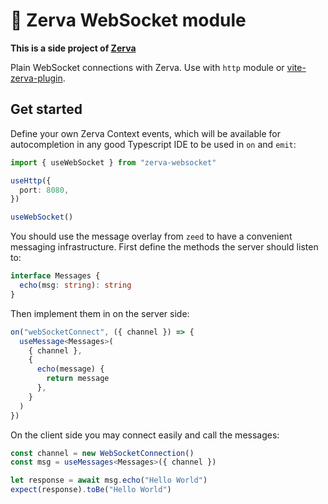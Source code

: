 # 🌱 Zerva WebSocket module

**This is a side project of [Zerva](https://github.com/holtwick/zerva)**

Plain WebSocket connections with Zerva. Use with `http` module or [vite-zerva-plugin]().

## Get started

Define your own Zerva Context events, which will be available for autocompletion in any good Typescript IDE to be used in `on` and `emit`:

```ts
import { useWebSocket } from "zerva-websocket"

useHttp({
  port: 8080,
})

useWebSocket()
```

You should use the message overlay from `zeed` to have a convenient messaging infrastructure. First define the methods the server should listen to:

```ts
interface Messages {
  echo(msg: string): string
}
```

Then implement them in on the server side:

```ts
on("webSocketConnect", ({ channel }) => {
  useMessage<Messages>(
    { channel },
    {
      echo(message) {
        return message
      },
    }
  )
})
```

On the client side you may connect easily and call the messages:

```ts
const channel = new WebSocketConnection()
const msg = useMessages<Messages>({ channel })

let response = await msg.echo("Hello World")
expect(response).toBe("Hello World")
```
